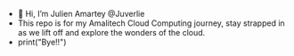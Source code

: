 - 👋 Hi, I’m Julien Amartey @Juverlie
- This repo is for my Amalitech Cloud Computing journey, stay strapped in as we lift off and explore the wonders of the cloud.
- print("Bye!!")


